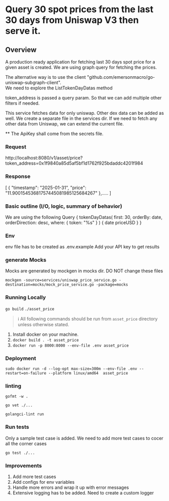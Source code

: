 # Query 30 spot prices from the last 30 days from Uniswap V3 then serve it.


## Overview

A production ready application for fetching last 30 days spot price for a given asset is created.
We are using graph query for fetching the prices.

The alternative way is to use the client "github.com/emersonmacro/go-uniswap-subgraph-client".  
We need to explore the  ListTokenDayDatas method

token_address is passed a query param. So that we can add multiple other filters if needed. 

This service fetches data for only uniswap. Other dex data can be added as well.
We create a separate file in the services dir.
If we need to fetch any other data from Uniswap, we can extend the current file.

** The ApiKey shall come from the secrets file.

### Request

http://localhost:8080/v1/asset/price?token_address=0x1f9840a85d5af5bf1d1762f925bdaddc4201f984

### Response

[
  {
    "timestamp": "2025-01-31",
    "price": "11.90015453681757445081985125684267"
  },.....
]

### Basic outline (I/O, logic, summary of behavior)

We are using the following Query 
{
	tokenDayDatas(
		first: 30, 
		orderBy: date, 
		orderDirection: desc, 
		where: { token: "%s" }
	) {
		date
		priceUSD
	}
}

### Env

env file has to be created as .env.example 
Add your API key to get results

### generate Mocks
Mocks are generated by mockgen in mocks dir. DO NOT change these files

`mockgen -source=services/uniswap_price_service.go -destination=mocks/mock_price_service.go -package=mocks`

### Running Locally

`go build`
`./asset_price`

> ℹ️ All following commands should be run from `asset_price` directory
> unless otherwise stated.

1. Install docker on your machine.
2. `docker build . -t asset_price`
3. `docker run -p 8000:8000 --env-file .env asset_price`

### Deployment

`sudo docker run -d --log-opt max-size=300m --env-file .env --restart=on-failure --platform linux/amd64  asset_price`

### linting

`gofmt -w .`

`go vet ./...`

`golangci-lint run`

### Run tests
Only a sample test case is added. We need to add more test cases to cocer all the corner cases

`go test ./...`

### Improvements

1. Add more test cases
2. Add configs for env variables
3. Handle more errors and wrap it up with error messages
4. Extensive logging has to be added. Need to create a custom logger

